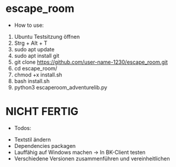 # escape_room

* How to use:

1. Ubuntu Testsitzung öffnen
2. Strg + Alt + T
3. sudo apt update
4. sudo apt install git
5. git clone https://github.com/user-name-1230/escape_room.git
6. cd escape_room/
7. chmod +x install.sh
8. bash install.sh
9. python3 escaperoom_adventurelib.py


# NICHT FERTIG

* Todos:
- Textstil ändern
- Dependencies packagen
- Lauffähig auf Windows machen -> In BK-Client testen
- Verschiedene Versionen zusammenführen und vereinheitlichen

